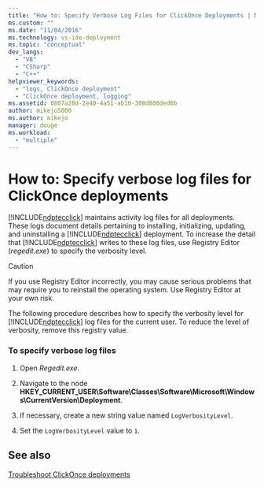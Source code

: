 ```yaml
---
title: "How to: Specify Verbose Log Files for ClickOnce Deployments | Microsoft Docs"
ms.custom: ""
ms.date: "11/04/2016"
ms.technology: vs-ide-deployment
ms.topic: "conceptual"
dev_langs: 
  - "VB"
  - "CSharp"
  - "C++"
helpviewer_keywords: 
  - "logs, ClickOnce deployment"
  - "ClickOnce deployment, logging"
ms.assetid: 0807a28d-2e40-4a51-ab10-308d808ded6b
author: mikejo5000
ms.author: mikejo
manager: douge
ms.workload: 
  - "multiple"
---
```

# How to: Specify verbose log files for ClickOnce deployments
[!INCLUDE[ndptecclick](../deployment/includes/ndptecclick_md.md)] maintains activity log files for all deployments. These logs document details pertaining to installing, initializing, updating, and uninstalling a [!INCLUDE[ndptecclick](../deployment/includes/ndptecclick_md.md)] deployment. To increase the detail that [!INCLUDE[ndptecclick](../deployment/includes/ndptecclick_md.md)] writes to these log files, use Registry Editor (*regedit.exe*) to specify the verbosity level.  
  
> [!CAUTION]
>  If you use Registry Editor incorrectly, you may cause serious problems that may require you to reinstall the operating system. Use Registry Editor at your own risk.  
  
 The following procedure describes how to specify the verbosity level for [!INCLUDE[ndptecclick](../deployment/includes/ndptecclick_md.md)] log files for the current user. To reduce the level of verbosity, remove this registry value.  
  
### To specify verbose log files  
  
1.  Open *Regedit.exe*.  
  
2.  Navigate to the node **HKEY_CURRENT_USER\Software\Classes\Software\Microsoft\Windows\CurrentVersion\Deployment**.  
  
3.  If necessary, create a new string value named `LogVerbosityLevel`.  
  
4.  Set the `LogVerbosityLevel` value to `1`.  
  
## See also  
 [Troubleshoot ClickOnce deployments](../deployment/troubleshooting-clickonce-deployments.md)